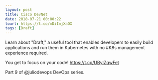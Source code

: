 ```yaml
---
layout: post
title: Cisco DevNet
date: 2018-07-21 00:00:22
tourl: https://t.co/mDiImjXaOX
tags: [Draft]
---
```

Learn about "Draft," a useful tool that enables developers to easily build applications and run them in Kubernetes with no #K8s management experience required. 

You get to focus on your code! https://t.co/UByIZqwFet

 Part 9 of @juliodevops DevOps series.